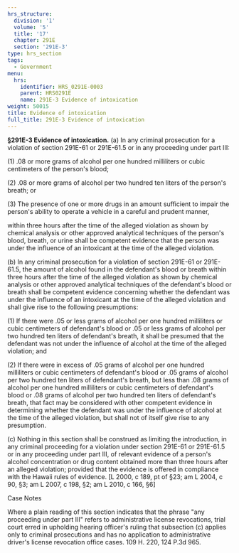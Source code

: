 ```yaml
---
hrs_structure:
  division: '1'
  volume: '5'
  title: '17'
  chapter: 291E
  section: '291E-3'
type: hrs_section
tags:
  - Government
menu:
  hrs:
    identifier: HRS_0291E-0003
    parent: HRS0291E
    name: 291E-3 Evidence of intoxication
weight: 50015
title: Evidence of intoxication
full_title: 291E-3 Evidence of intoxication
---
```

**§291E-3 Evidence of intoxication.** (a) In any criminal prosecution for a violation of section 291E-61 or 291E-61.5 or in any proceeding under part III:

(1) .08 or more grams of alcohol per one hundred milliliters or cubic centimeters of the person's blood;

(2) .08 or more grams of alcohol per two hundred ten liters of the person's breath; or

(3) The presence of one or more drugs in an amount sufficient to impair the person's ability to operate a vehicle in a careful and prudent manner,

within three hours after the time of the alleged violation as shown by chemical analysis or other approved analytical techniques of the person's blood, breath, or urine shall be competent evidence that the person was under the influence of an intoxicant at the time of the alleged violation.

(b) In any criminal prosecution for a violation of section 291E-61 or 291E-61.5, the amount of alcohol found in the defendant's blood or breath within three hours after the time of the alleged violation as shown by chemical analysis or other approved analytical techniques of the defendant's blood or breath shall be competent evidence concerning whether the defendant was under the influence of an intoxicant at the time of the alleged violation and shall give rise to the following presumptions:

(1) If there were .05 or less grams of alcohol per one hundred milliliters or cubic centimeters of defendant's blood or .05 or less grams of alcohol per two hundred ten liters of defendant's breath, it shall be presumed that the defendant was not under the influence of alcohol at the time of the alleged violation; and

(2) If there were in excess of .05 grams of alcohol per one hundred milliliters or cubic centimeters of defendant's blood or .05 grams of alcohol per two hundred ten liters of defendant's breath, but less than .08 grams of alcohol per one hundred milliliters or cubic centimeters of defendant's blood or .08 grams of alcohol per two hundred ten liters of defendant's breath, that fact may be considered with other competent evidence in determining whether the defendant was under the influence of alcohol at the time of the alleged violation, but shall not of itself give rise to any presumption.

(c) Nothing in this section shall be construed as limiting the introduction, in any criminal proceeding for a violation under section 291E-61 or 291E-61.5 or in any proceeding under part III, of relevant evidence of a person's alcohol concentration or drug content obtained more than three hours after an alleged violation; provided that the evidence is offered in compliance with the Hawaii rules of evidence. [L 2000, c 189, pt of §23; am L 2004, c 90, §3; am L 2007, c 198, §2; am L 2010, c 166, §6]

Case Notes

Where a plain reading of this section indicates that the phrase "any proceeding under part III" refers to administrative license revocations, trial court erred in upholding hearing officer's ruling that subsection (c) applies only to criminal prosecutions and has no application to administrative driver's license revocation office cases. 109 H. 220, 124 P.3d 965.